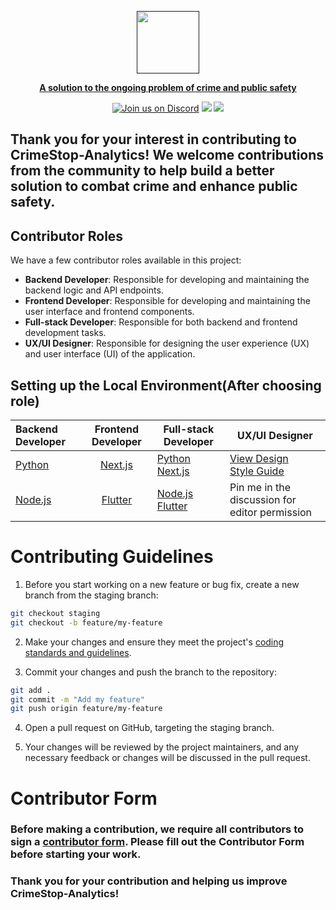 <a href=""><p align="center">
<img height=100 src="https://github.com/GarretTomlin/CrimeStop-Analytics/blob/staging/docs/logo.png"/>

<p align="center">
  <strong>A solution to the ongoing problem of crime and public safety</strong>
</p>
  <p align="center">
  <a href="https://discord.gg/QCGtwgnj"><img alt="Join us on Discord" src="https://img.shields.io/discord/1087405055403106344?color=AA0000&logo=discord&logoColor=white"></a>
<img src="https://img.shields.io/github/license/garrettomlin/crimeStop-Analytics?color=AA0000&logoColor=5B5B5B">
<img src="https://img.shields.io/github/contributors/garrettomlin/CrimeStop-Analytics?color=AA0000">

</p>

## Thank you for your interest in contributing to CrimeStop-Analytics! We welcome contributions from the community to help build a better solution to combat crime and enhance public safety.

## Contributor Roles

We have a few contributor roles available in this project:

- **Backend Developer**: Responsible for developing and maintaining the backend logic and API endpoints.
- **Frontend Developer**: Responsible for developing and maintaining the user interface and frontend components.
- **Full-stack Developer**: Responsible for both backend and frontend development tasks.
- **UX/UI Designer**: Responsible for designing the user experience (UX) and user interface (UI) of the application.

## Setting up the Local Environment(After choosing role)

| Backend Developer   |   Frontend Developer    | Full-stack Developer                          | UX/UI Designer                                                                                                                                                                                                                                          |
| :------------------ | :---------------------: | --------------------------------------------- | ------------------------------------------------------------------------------------------------------------------------------------------------------------------------------------------------------------------------------------------------------- |
| [Python](VisaVault) |     [Next.js](web)      | [Python](VisaVault)<br>[Next.js](web)         | [View Design](https://www.figma.com/file/Rhi0lFiDccEj7WiaDU0oRl/CRA-DESIGN?type=design&node-id=0%3A1&t=oIXZ2JmcphM7bhbg-1)<br>[Style Guide](https://www.figma.com/file/Rhi0lFiDccEj7WiaDU0oRl/CRA-DESIGN?type=design&node-id=10-7&t=WszJX7dyBMenoBpR-0) |
| [Node.js](backend)  | [Flutter](cra_frontend) | [Node.js](backend)<br>[Flutter](cra_frontend) | Pin me in the discussion for editor permission                                                                                                                                                                                                          |

# Contributing Guidelines

1.  Before you start working on a new feature or bug fix, create a new branch from the staging branch:

```bash
git checkout staging
git checkout -b feature/my-feature

```

2. Make your changes and ensure they meet the project's [coding standards and guidelines](https://github.com/GarretTomlin/CrimeStop-Analytics/wiki/Coding-Standards).

3. Commit your changes and push the branch to the repository:

```bash
git add .
git commit -m "Add my feature"
git push origin feature/my-feature

```

4. Open a pull request on GitHub, targeting the staging branch.

5. Your changes will be reviewed by the project maintainers, and any necessary feedback or changes will be discussed in the pull request.

# Contributor Form

### Before making a contribution, we require all contributors to sign a [contributor form](https://gist.github.com/GarretTomlin/96d2c4094201184c2022f0a84bfc4ffc). Please fill out the Contributor Form before starting your work.

### Thank you for your contribution and helping us improve CrimeStop-Analytics!
